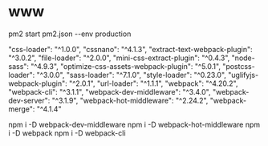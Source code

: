 # www

pm2 start pm2.json --env production


"css-loader": "^1.0.0",
"cssnano": "^4.1.3",
"extract-text-webpack-plugin": "^3.0.2",
"file-loader": "^2.0.0",
"mini-css-extract-plugin": "^0.4.3",
"node-sass": "^4.9.3",
"optimize-css-assets-webpack-plugin": "^5.0.1",
"postcss-loader": "^3.0.0",
"sass-loader": "^7.1.0",
"style-loader": "^0.23.0",
"uglifyjs-webpack-plugin": "^2.0.1",
"url-loader": "^1.1.1",
"webpack": "^4.20.2",
"webpack-cli": "^3.1.1",
"webpack-dev-middleware": "^3.4.0",
"webpack-dev-server": "^3.1.9",
"webpack-hot-middleware": "^2.24.2",
"webpack-merge": "^4.1.4"


npm i -D webpack-dev-middleware
npm i -D webpack-hot-middleware
npm i -D webpack
npm i -D webpack-cli